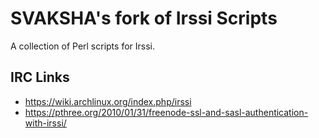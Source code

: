 # SVAKSHA's fork of Irssi Scripts
A collection of Perl scripts for Irssi.

## IRC Links
* https://wiki.archlinux.org/index.php/irssi
* https://pthree.org/2010/01/31/freenode-ssl-and-sasl-authentication-with-irssi/
